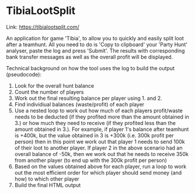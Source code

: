 # TibiaLootSplit
Link:
https://tibialootsplit.com/

An application for game 'Tibia', to allow you to quickly and easily split loot after a teamhunt. 
All you need to do is 'Copy to clipboard' your 'Party Hunt' analyser, paste the log and press 'Submit'. The results with corresponding bank transfer messages as well as the overall profit will be displayed.

Technical background on how the tool uses the log to build the output (pseudocode):
1. Look for the overall hunt balance
2. Count the number of players
3. Work out the final resulting balance per player using 1. and 2.
4. Find individiual balances (waste/profit) of each player
5. Use a nested loop to work out how much of each players profit/waste needs to be deducted (if they profited more than the amount obtained in 3.) or how much they need to receive (if they profited less than the amount obtained in 3.). 
For example, if player 1's balance after teamhunt is +400k, but the value obtained in 3 is +300k (i.e. 300k profit per person) then in this point we work out that player 1 needs to send 100k of their loot to another player. 
If player 2 in the above scenario had an overall balance of -50k, then we work out that he needs to receive 350k from another player (to end up with the 300k profit per person)
6. Based on the values obtained above for each player, run a loop to work out the most efficient order for which player should send money (and how) to which other player
7. Build the final HTML output




